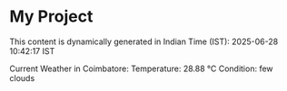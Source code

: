 # My Project

This content is dynamically generated in Indian Time (IST): 2025-06-28 10:42:17 IST


Current Weather in Coimbatore:
Temperature: 28.88 °C
Condition: few clouds
